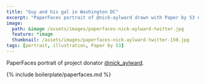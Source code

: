 ```yaml
---
title: "Guy and his gal in Washington DC"
excerpt: "PaperFaces portrait of @nick-aylward drawn with Paper by 53 on an iPad."
image: 
  path: &image /assets/images/paperfaces-nick-aylward-twitter.jpg 
  feature: *image
  thumbnail: /assets/images/paperfaces-nick-aylward-twitter-150.jpg
tags: [portrait, illustration, Paper by 53]
---
```


PaperFaces portrait of project donator [@nick_aylward](https://twitter.com/nick_aylward).

{% include boilerplate/paperfaces.md %}
